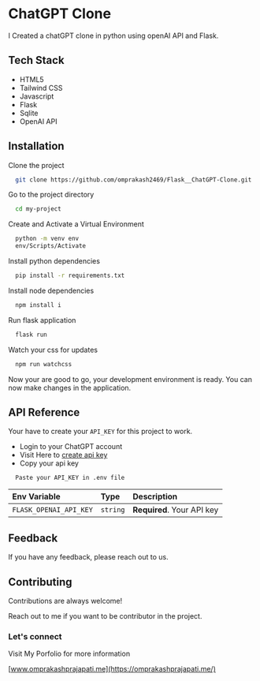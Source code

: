 
# ChatGPT Clone

I Created a chatGPT clone in python using openAI API and Flask.



## Tech Stack

- HTML5
- Tailwind CSS
- Javascript
- Flask
- Sqlite
- OpenAI API


## Installation

Clone the project

```bash
  git clone https://github.com/omprakash2469/Flask__ChatGPT-Clone.git
```

Go to the project directory

```bash
  cd my-project
```

Create and Activate a Virtual Environment

```bash
  python -m venv env
  env/Scripts/Activate
```

Install python dependencies

```bash
  pip install -r requirements.txt
```

Install node dependencies

```bash
  npm install i
```

Run flask application

```bash
  flask run
```

Watch your css for updates

```bash
  npm run watchcss
```
Now your are good to go, your development environment is ready. You can now make changes in the application.

## API Reference
Your have to create your `API_KEY` for this project to work.
- Login to your ChatGPT account
- Visit Here to [create api key](https://platform.openai.com/account/api-keys)
- Copy your api key

```
  Paste your API_KEY in .env file
```

| Env Variable | Type     | Description                |
| :-------- | :------- | :------------------------- |
| `FLASK_OPENAI_API_KEY` | `string` | **Required**. Your API key |

## Feedback

If you have any feedback, please reach out to us.


## Contributing

Contributions are always welcome!

Reach out to me if you want to be contributor in the project.

### Let's connect
Visit My Porfolio for more information

[www.omprakashprajapati.me](https://omprakashprajapati.me/)

